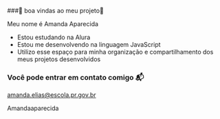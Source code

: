 ###💙 boa vindas ao meu projeto💙

Meu nome é Amanda Aparecida 

- Estou estudando na Alura
- Estou me desenvolvendo na linguagem JavaScript
- Utilizo esse espaço para minha organização e compartilhamento dos meus projetos desenvolvidos

### Você pode entrar em contato comigo 📬

amanda.elias@escola.pr.gov.br

Amandaaparecida




